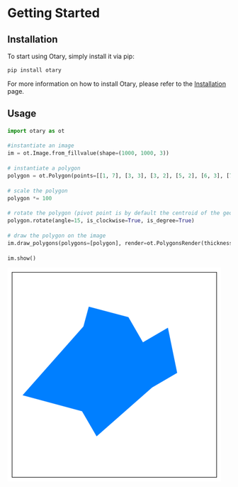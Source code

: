 # Getting Started

## Installation

To start using Otary, simply install it via pip:

```bash
pip install otary
```

For more information on how to install Otary, please refer to the [Installation](installation.md) page.

## Usage

```python
import otary as ot

#instantiate an image
im = ot.Image.from_fillvalue(shape=(1000, 1000, 3))

# instantiate a polygon
polygon = ot.Polygon(points=[[1, 7], [3, 3], [3, 2], [5, 2], [6, 3], [7, 2], [8, 4], [7, 5], [5, 8], [4, 7]])

# scale the polygon
polygon *= 100

# rotate the polygon (pivot point is by default the centroid of the geometry entity)
polygon.rotate(angle=15, is_clockwise=True, is_degree=True)

# draw the polygon on the image
im.draw_polygons(polygons=[polygon], render=ot.PolygonsRender(thickness=2, is_filled=True, default_color=(255, 127, 0)))

im.show()
```

![alt text](img/getting-started1.png)

